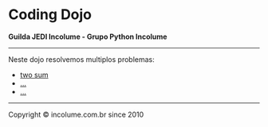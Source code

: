 # Coding Dojo
**Guilda JEDI Incolume - Grupo Python Incolume**

---

Neste dojo resolvemos multiplos problemas:

- [two sum](./problema1.md)
- [...](./problema2.md)
- [...](./problema3.md)

---

Copyright © incolume.com.br since 2010
